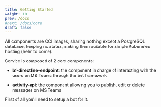 ```yaml
---
title: Getting Started
weight: 10
prev: /docs
#next: /docs/core
draft: false
---
```


All components are OCI images, sharing nothing except a PostgreSQL database, keeping no states, making them suitable for simple Kubenetes hosting (helm to come).

Service is composed of 2 core components:

* **bf-directline-endpoint**: the component in charge of interacting with the users on MS Teams through the bot framework

* **activity-api**: the component allowing you to publish, edit or delete messages on MS Teams

First of all you'll need to setup a bot for it.